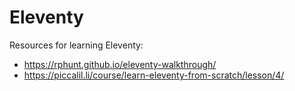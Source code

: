 
# Eleventy

Resources for learning Eleventy:

* https://rphunt.github.io/eleventy-walkthrough/
* https://piccalil.li/course/learn-eleventy-from-scratch/lesson/4/
